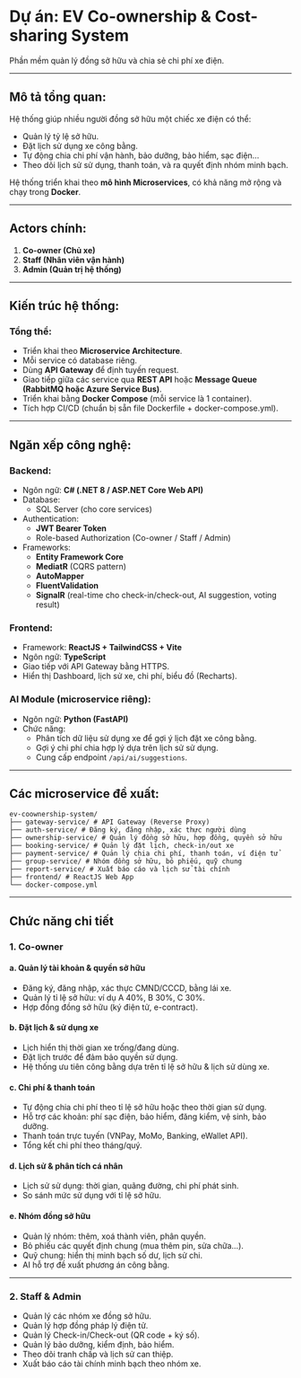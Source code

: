 # Dự án: EV Co-ownership & Cost-sharing System
Phần mềm quản lý đồng sở hữu và chia sẻ chi phí xe điện.

---

## Mô tả tổng quan:
Hệ thống giúp nhiều người đồng sở hữu một chiếc xe điện có thể:
- Quản lý tỷ lệ sở hữu.
- Đặt lịch sử dụng xe công bằng.
- Tự động chia chi phí vận hành, bảo dưỡng, bảo hiểm, sạc điện...
- Theo dõi lịch sử sử dụng, thanh toán, và ra quyết định nhóm minh bạch.

Hệ thống triển khai theo **mô hình Microservices**, có khả năng mở rộng và chạy trong **Docker**.

---

## Actors chính:
1. **Co-owner (Chủ xe)**  
2. **Staff (Nhân viên vận hành)**  
3. **Admin (Quản trị hệ thống)**

---

## Kiến trúc hệ thống:
### Tổng thể:
- Triển khai theo **Microservice Architecture**.
- Mỗi service có database riêng.
- Dùng **API Gateway** để định tuyến request.
- Giao tiếp giữa các service qua **REST API** hoặc **Message Queue (RabbitMQ hoặc Azure Service Bus)**.
- Triển khai bằng **Docker Compose** (mỗi service là 1 container).
- Tích hợp CI/CD (chuẩn bị sẵn file Dockerfile + docker-compose.yml).

---

## Ngăn xếp công nghệ:

### Backend:
- Ngôn ngữ: **C# (.NET 8 / ASP.NET Core Web API)**
- Database:
  - SQL Server (cho core services)
- Authentication:
  - **JWT Bearer Token**
  - Role-based Authorization (Co-owner / Staff / Admin)
- Frameworks:
  - **Entity Framework Core**
  - **MediatR** (CQRS pattern)
  - **AutoMapper**
  - **FluentValidation**
  - **SignalR** (real-time cho check-in/check-out, AI suggestion, voting result)

### Frontend:
- Framework: **ReactJS + TailwindCSS + Vite**
- Ngôn ngữ: **TypeScript**
- Giao tiếp với API Gateway bằng HTTPS.
- Hiển thị Dashboard, lịch sử xe, chi phí, biểu đồ (Recharts).

### AI Module (microservice riêng):
- Ngôn ngữ: **Python (FastAPI)**
- Chức năng:
  - Phân tích dữ liệu sử dụng xe để gợi ý lịch đặt xe công bằng.
  - Gợi ý chi phí chia hợp lý dựa trên lịch sử sử dụng.
  - Cung cấp endpoint `/api/ai/suggestions`.

---

## Các microservice đề xuất:
```
ev-coownership-system/
├── gateway-service/ # API Gateway (Reverse Proxy)
├── auth-service/ # Đăng ký, đăng nhập, xác thực người dùng
├── ownership-service/ # Quản lý đồng sở hữu, hợp đồng, quyền sở hữu
├── booking-service/ # Quản lý đặt lịch, check-in/out xe
├── payment-service/ # Quản lý chia chi phí, thanh toán, ví điện tử
├── group-service/ # Nhóm đồng sở hữu, bỏ phiếu, quỹ chung
├── report-service/ # Xuất báo cáo và lịch sử tài chính
├── frontend/ # ReactJS Web App
└── docker-compose.yml
```
 
---

## Chức năng chi tiết

### 1. Co-owner
#### a. Quản lý tài khoản & quyền sở hữu
- Đăng ký, đăng nhập, xác thực CMND/CCCD, bằng lái xe.
- Quản lý tỉ lệ sở hữu: ví dụ A 40%, B 30%, C 30%.
- Hợp đồng đồng sở hữu (ký điện tử, e-contract).

#### b. Đặt lịch & sử dụng xe
- Lịch hiển thị thời gian xe trống/đang dùng.
- Đặt lịch trước để đảm bảo quyền sử dụng.
- Hệ thống ưu tiên công bằng dựa trên tỉ lệ sở hữu & lịch sử dùng xe.

#### c. Chi phí & thanh toán
- Tự động chia chi phí theo tỉ lệ sở hữu hoặc theo thời gian sử dụng.
- Hỗ trợ các khoản: phí sạc điện, bảo hiểm, đăng kiểm, vệ sinh, bảo dưỡng.
- Thanh toán trực tuyến (VNPay, MoMo, Banking, eWallet API).
- Tổng kết chi phí theo tháng/quý.

#### d. Lịch sử & phân tích cá nhân
- Lịch sử sử dụng: thời gian, quãng đường, chi phí phát sinh.
- So sánh mức sử dụng với tỉ lệ sở hữu.


#### e. Nhóm đồng sở hữu
- Quản lý nhóm: thêm, xoá thành viên, phân quyền.
- Bỏ phiếu các quyết định chung (mua thêm pin, sửa chữa...).
- Quỹ chung: hiển thị minh bạch số dư, lịch sử chi.
- AI hỗ trợ đề xuất phương án công bằng.

---

### 2. Staff & Admin
- Quản lý các nhóm xe đồng sở hữu.
- Quản lý hợp đồng pháp lý điện tử.
- Quản lý Check-in/Check-out (QR code + ký số).
- Quản lý bảo dưỡng, kiểm định, bảo hiểm.
- Theo dõi tranh chấp và lịch sử can thiệp.
- Xuất báo cáo tài chính minh bạch theo nhóm xe.

